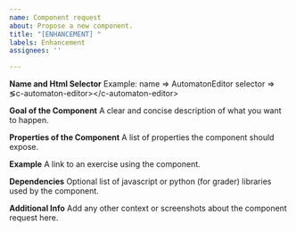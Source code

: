 ```yaml
---
name: Component request
about: Propose a new component.
title: "[ENHANCEMENT] "
labels: Enhancement
assignees: ''

---
```


**Name and Html Selector**
Example: name => AutomatonEditor selector => &lg;c-automaton-editor&gt;&lt;/c-automaton-editor&gt;

**Goal of the Component**
A clear and concise description of what you want to happen.

**Properties of the Component**
A list of properties the component should expose.

**Example**
A link to an exercise using the component.

**Dependencies**
Optional list of javascript or python (for grader) libraries used by the component.

**Additional Info**
Add any other context or screenshots about the component request here.
